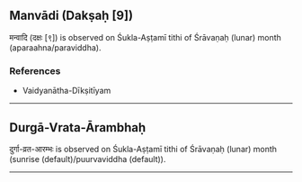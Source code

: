 ## Manvādi (Dakṣaḥ [9])
मन्वादि (दक्षः [९]) is observed on Śukla-Aṣṭamī tithi of Śrāvaṇaḥ (lunar) month (aparaahna/paraviddha).


### References
* Vaidyanātha-Dīkṣitīyam


---
## Durgā-Vrata-Ārambhaḥ
दुर्गा-व्रत-आरम्भः is observed on Śukla-Aṣṭamī tithi of Śrāvaṇaḥ (lunar) month (sunrise (default)/puurvaviddha (default)).



---
